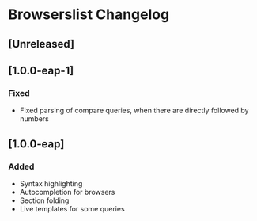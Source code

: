 <!-- Keep a Changelog guide -> https://keepachangelog.com -->

# Browserslist Changelog

## [Unreleased]

## [1.0.0-eap-1]
### Fixed
- Fixed parsing of compare queries, when there are directly followed by numbers

## [1.0.0-eap]
### Added
- Syntax highlighting
- Autocompletion for browsers
- Section folding
- Live templates for some queries

